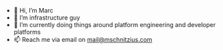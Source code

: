 - 👋 Hi, I’m Marc
- 👀 I’m infrastructure guy
- 🌱 I’m currently doing things around platform engineering and developer platforms
- 📫 Reach me via email on mail@mschnitzius.com

<!---
sq3/sq3 is a ✨ special ✨ repository because its `README.md` (this file) appears on your GitHub profile.
You can click the Preview link to take a look at your changes.
--->
